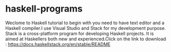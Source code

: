 # haskell-programs
Weclome to Haskell tutorial to begin with you need to have text editor and a Haskell compiler.I use Visual Studio and Stack for my development purpose.
Stack is a cross-platform program for developing Haskell projects. It is aimed at Haskellers both new and experienced.Click on the link to download : https://docs.haskellstack.org/en/stable/README



